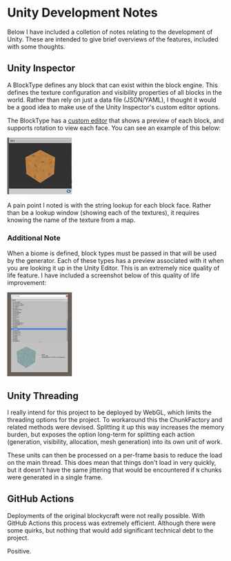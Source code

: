 # Unity Development Notes

Below I have included a colletion of notes relating to the development of Unity. These are intended to give brief overviews of the features, included with some thoughts.

## Unity Inspector

A BlockType defines any block that can exist within the block engine. This defines the texture configuration and visibility properties of all blocks in the world. Rather than rely on just a data file (JSON/YAML), I thought it would be a good idea to make use of the Unity Inspector's custom editor options.

The BlockType has a [custom editor](./screenshots/BlockTypeLookup.png) that shows a preview of each block, and supports rotation to view each face. You can see an example of this below:

<img alt="BlockType Editor" src="./screenshots/BlockTypePreview.png" width="150">

A pain point I noted is with the string lookup for each block face. Rather than be a lookup window (showing each of the textures), it requires knowing the name of the texture from a map.

### Additional Note

When a biome is defined, block types must be passed in that will be used by the generator. Each of these types has a preview associated with it when you are looking it up in the Unity Editor. This is an extremely nice quality of life feature. I have included a screenshot below of this quality of life improvement:

<img alt="BlockType Lookup" src="./screenshots/BlockTypeLookup.png" width="150">

## Unity Threading

I really intend for this project to be deployed by WebGL, which limits the threading options for the project. To workaround this the ChunkFactory and related methods were devised. Splitting it up this way increases the memory burden, but exposes the option long-term for splitting each action (generation, visibility, allocation, mesh generation) into its own unit of work.

These units can then be processed on a per-frame basis to reduce the load on the main thread. This does mean that things don't load in very quickly, but it doesn't have the same jittering that would be encountered if `N` chunks were generated in a single frame.

## GitHub Actions

Deployments of the original blockycraft were not really possible. With GitHub Actions this process was extremely efficient. Although there were some quirks, but nothing that would add significant technical debt to the project.

Positive.